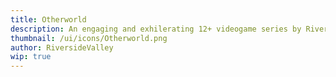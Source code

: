 ```yaml
---
title: Otherworld
description: An engaging and exhilerating 12+ videogame series by Riverside Valley, quality for gamers with high standards. Made using our Momentum game engine to deliver stunning graphics with speedy performance for any platform.
thumbnail: /ui/icons/Otherworld.png
author: RiversideValley
wip: true
---
```



